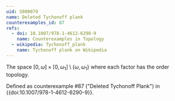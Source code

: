 ```yaml
---
uid: S000079
name: Deleted Tychonoff plank
counterexamples_id: 87
refs:
  - doi: 10.1007/978-1-4612-6290-9
    name: Counterexamples in Topology
  - wikipedia: Tychonoff_plank
    name: Tychonoff plank on Wikipedia
---
```

The space $[0,\omega] \times [0,\omega_1] \setminus \{\omega,\omega_1\}$ where each factor has the order topology.

Defined as counterexample #87 ("Deleted Tychonoff Plank")
in {{doi:10.1007/978-1-4612-6290-9}}.
